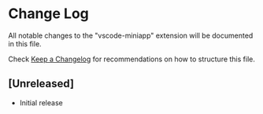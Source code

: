 # Change Log

All notable changes to the "vscode-miniapp" extension will be documented in this file.

Check [Keep a Changelog](http://keepachangelog.com/) for recommendations on how to structure this file.

## [Unreleased]

- Initial release